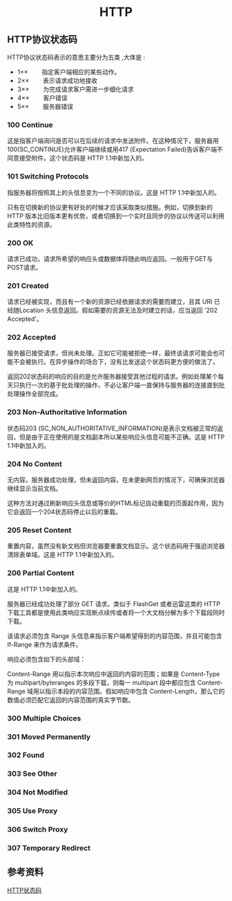 <h1 align="center"> HTTP</h1>

HTTP协议状态码
-

HTTP协议状态码表示的意思主要分为五类 ,大体是 : 

- 1×× 　　指定客户端相应的某些动作。
- 2×× 　　表示请求成功地接收   
- 3×× 　　为完成请求客户需进一步细化请求   
- 4×× 　　客户错误   
- 5×× 　　服务器错误  

### 100 Continue

这是指客户端询问是否可以在后续的请求中发送附件。在这种情况下，服务器用100(SC_CONTINUE)允许客户端继续或用417 (Expectation Failed)告诉客户端不同意接受附件。这个状态码是 HTTP 1.1中新加入的。

### 101 Switching Protocols

指服务器将按照其上的头信息变为一个不同的协议。这是 HTTP 1.1中新加入的。 

只有在切换新的协议更有好处的时候才应该采取类似措施。例如，切换到新的HTTP 版本比旧版本更有优势，或者切换到一个实时且同步的协议以传送可以利用此类特性的资源。

### 200 OK

请求已成功，请求所希望的响应头或数据体将随此响应返回。一般用于GET与POST请求。

### 201 Created

请求已经被实现，而且有一个新的资源已经依据请求的需要而建立，且其 URI 已经随Location 头信息返回。假如需要的资源无法及时建立的话，应当返回 '202 Accepted'。

### 202 Accepted

服务器已接受请求，但尚未处理。正如它可能被拒绝一样，最终该请求可能会也可能不会被执行。在异步操作的场合下，没有比发送这个状态码更方便的做法了。

返回202状态码的响应的目的是允许服务器接受其他过程的请求。例如处理某个每天只执行一次的基于批处理的操作，不必让客户端一直保持与服务器的连接直到批处理操作全部完成。

### 203 Non-Authoritative Information

状态码203 (SC_NON_AUTHORITATIVE_INFORMATION)是表示文档被正常的返回，但是由于正在使用的是文档副本所以某些响应头信息可能不正确。这是 HTTP 1.1中新加入的。

### 204 No Content

无内容。服务器成功处理，但未返回内容。在未更新网页的情况下，可确保浏览器继续显示当前文档。

这种方法对通过刷新响应头信息或等价的HTML标记自动重载的页面起作用，因为它会返回一个204状态码停止以后的重载。

### 205 Reset Content

重置内容，虽然没有新文档但浏览器要重置文档显示。这个状态码用于强迫浏览器清除表单域。这是 HTTP 1.1中新加入的。 

### 206 Partial Content

这是 HTTP 1.1中新加入的。 

服务器已经成功处理了部分 GET 请求。类似于 FlashGet 或者迅雷这类的 HTTP下载工具都是使用此类响应实现断点续传或者将一个大文档分解为多个下载段同时下载。

该请求必须包含 Range 头信息来指示客户端希望得到的内容范围，并且可能包含 If-Range 来作为请求条件。

响应必须包含如下的头部域：

Content-Range 用以指示本次响应中返回的内容的范围；如果是 Content-Type 为 multipart/byteranges 的多段下载，则每一 multipart 段中都应包含 Content-Range 域用以指示本段的内容范围。假如响应中包含 Content-Length，那么它的数值必须匹配它返回的内容范围的真实字节数。

### 300 Multiple Choices

### 301 Moved Permanently

### 302	Found

### 303 See Other

### 304 Not Modified

### 305 Use Proxy

### 306 Switch Proxy

### 307 Temporary Redirect



参考资料
-

<a href="https://baike.baidu.com/item/HTTP%E7%8A%B6%E6%80%81%E7%A0%81/5053660?fr=aladdin#3_2">HTTP状态码</a>
